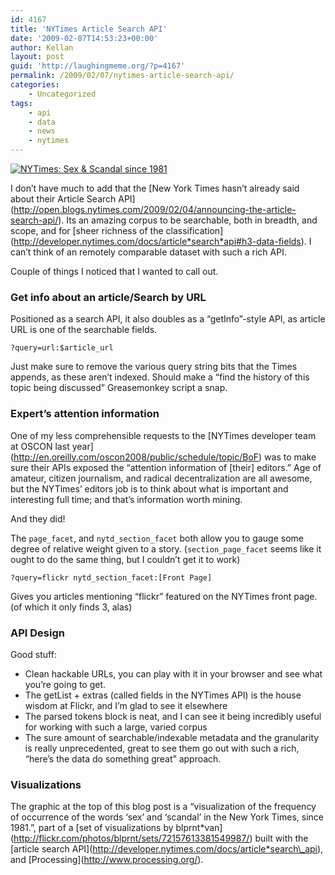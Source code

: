 ```yaml
---
id: 4167
title: 'NYTimes Article Search API'
date: '2009-02-07T14:53:23+00:00'
author: Kellan
layout: post
guid: 'http://laughingmeme.org/?p=4167'
permalink: /2009/02/07/nytimes-article-search-api/
categories:
    - Uncategorized
tags:
    - api
    - data
    - news
    - nytimes
---
```


[![NYTimes: Sex & Scandal since 1981](http://farm4.static.flickr.com/3356/3257243248_6418a90f99.jpg)](http://www.flickr.com/photos/blprnt/3257243248/ "NYTimes: Sex & Scandal since 1981 by blprnt_van, on Flickr")

I don’t have much to add that the \[New York Times hasn’t already said about their Article Search API\](http://open.blogs.nytimes.com/2009/02/04/announcing-the-article-search-api/). Its an amazing corpus to be searchable, both in breadth, and scope, and for \[sheer richness of the classification\](http://developer.nytimes.com/docs/article*search*api#h3-data-fields). I can’t think of an remotely comparable dataset with such a rich API.

Couple of things I noticed that I wanted to call out.

### Get info about an article/Search by URL

Positioned as a search API, it also doubles as a “getInfo”-style API, as article URL is one of the searchable fields.

```
?query=url:$article_url

```

Just make sure to remove the various query string bits that the Times appends, as these aren’t indexed. Should make a “find the history of this topic being discussed” Greasemonkey script a snap.

### Expert’s attention information

One of my less comprehensible requests to the \[NYTimes developer team at OSCON last year\](http://en.oreilly.com/oscon2008/public/schedule/topic/BoF) was to make sure their APIs exposed the “attention information of \[their\] editors.” Age of amateur, citizen journalism, and radical decentralization are all awesome, but the NYTimes’ editors job is to think about what is important and interesting full time; and that’s information worth mining.

And they did!

The `page_facet`, and `nytd_section_facet` both allow you to gauge some degree of relative weight given to a story. (`section_page_facet` seems like it ought to do the same thing, but I couldn’t get it to work)

```
?query=flickr nytd_section_facet:[Front Page]

```

Gives you articles mentioning “flickr” featured on the NYTimes front page. (of which it only finds 3, alas)

### API Design

Good stuff:

- Clean hackable URLs, you can play with it in your browser and see what you’re going to get.
- The getList + extras (called fields in the NYTimes API) is the house wisdom at Flickr, and I’m glad to see it elsewhere
- The parsed tokens block is neat, and I can see it being incredibly useful for working with such a large, varied corpus
- The sure amount of searchable/indexable metadata and the granularity is really unprecedented, great to see them go out with such a rich, “here’s the data do something great” approach.

### Visualizations

The graphic at the top of this blog post is a “visualization of the frequency of occurrence of the words ‘sex’ and ‘scandal’ in the New York Times, since 1981.”, part of a \[set of visualizations by blprnt*van\](http://flickr.com/photos/blprnt/sets/72157613381549987/) built with the \[article search API\](http://developer.nytimes.com/docs/article*search\_api), and \[Processing\](http://www.processing.org/).